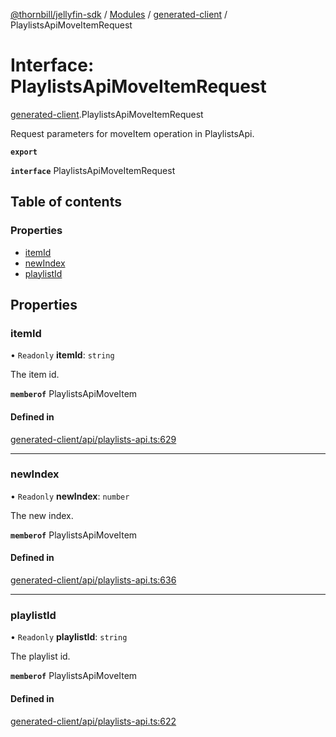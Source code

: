 [@thornbill/jellyfin-sdk](../README.md) / [Modules](../modules.md) / [generated-client](../modules/generated_client.md) / PlaylistsApiMoveItemRequest

# Interface: PlaylistsApiMoveItemRequest

[generated-client](../modules/generated_client.md).PlaylistsApiMoveItemRequest

Request parameters for moveItem operation in PlaylistsApi.

**`export`**

**`interface`** PlaylistsApiMoveItemRequest

## Table of contents

### Properties

- [itemId](generated_client.PlaylistsApiMoveItemRequest.md#itemid)
- [newIndex](generated_client.PlaylistsApiMoveItemRequest.md#newindex)
- [playlistId](generated_client.PlaylistsApiMoveItemRequest.md#playlistid)

## Properties

### itemId

• `Readonly` **itemId**: `string`

The item id.

**`memberof`** PlaylistsApiMoveItem

#### Defined in

[generated-client/api/playlists-api.ts:629](https://github.com/jellyfin/jellyfin-sdk-typescript/blob/fa599ae/src/generated-client/api/playlists-api.ts#L629)

___

### newIndex

• `Readonly` **newIndex**: `number`

The new index.

**`memberof`** PlaylistsApiMoveItem

#### Defined in

[generated-client/api/playlists-api.ts:636](https://github.com/jellyfin/jellyfin-sdk-typescript/blob/fa599ae/src/generated-client/api/playlists-api.ts#L636)

___

### playlistId

• `Readonly` **playlistId**: `string`

The playlist id.

**`memberof`** PlaylistsApiMoveItem

#### Defined in

[generated-client/api/playlists-api.ts:622](https://github.com/jellyfin/jellyfin-sdk-typescript/blob/fa599ae/src/generated-client/api/playlists-api.ts#L622)
